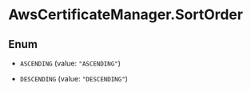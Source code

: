 # AwsCertificateManager.SortOrder

## Enum


* `ASCENDING` (value: `"ASCENDING"`)

* `DESCENDING` (value: `"DESCENDING"`)


